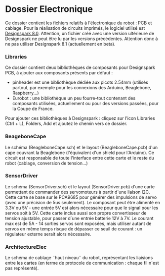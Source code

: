 # Dossier Electronique

Ce dossier contient les fichiers relatifs à l'électronique du robot : PCB et cablage.
Pour la réalisation de circuits imprimés, le logiciel utilisé est  [Designspark 8.0](https://www.rs-online.com/designspark/pcb-download-and-installation).
Attention, un fichier créé avec une version ultérieure de Designspark ne peut être lu par les versions précédentes. Attention donc à ne pas utiliser Designspark 8.1 (actuellement en beta).

### Libraries
Ce dossier contient deux bibliothèques de composants pour Designspark PCB, à ajouter aux composants présents par défaut :
 - pinheader est une bibliothèque dédiée aux picots 2.54mm (utilisés partout, par exemple pour les connexions des Arduino, Beaglebone, Raspberry...)
 - Eurobot : une bibliothèque un peu fourre-tout contenant des composants utilisées, actuellement ou pour des versions passées, pour la Coupe de France.

Pour ajouter ces bibliothèques à Designspark : cliquez sur l'icon Libraries (Ctrl + L), Folders, Add et ajoutez le chemin vers ce dossier.

### BeageboneCape

Le schéma (BeagleboneCape.sch) et le layout (BeagleboneCape.pcb) d'un cape couvrant la Beaglebone (l'équivalent d'un shield pour l'Arduino). Ce circuit est responsable de toute l'interface entre cette carte et le reste du robot (cablage, conversion de tension...)


### SensorDriver

Le schéma (SensorDriver.sch) et le layout (SensorDriver.pcb) d'une carte permettant de commander des servomoteurs à partir d´une liaison I2C. Cette carte se base sur le PCA9685 pour générer des impulsions de servo (avec une précision de 5us seulement). Le composant peut être alimenté en 3.3V ou 5V - une entrée 5V est alors nécessaire pour que le signal pour les servos soit à 5V. Cette carte inclus aussi son propre convertisseur de tension ajustable, pour passer d´une entrée batterie 12V à 7V. Le courant max est de 5A - 14 sorties servos sont exposées, mais utiliser autant de servos en même temps risque de dépasser ce seuil de courant : un régulateur externe serait alors nécessaire.


### ArchitectureElec

Le schéma de cablage ¨haut niveau¨ du robot, représentant les liaisions entre les cartes (en terme de protocole de communication : chaque fil n´est pas représenté).
